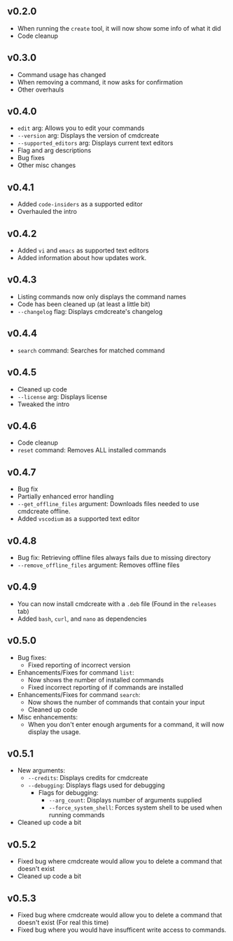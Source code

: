 ## v0.2.0
- When running the `create` tool, it will now show some info of what it did
- Code cleanup

## v0.3.0
- Command usage has changed
- When removing a command, it now asks for confirmation
- Other overhauls

## v0.4.0
- `edit` arg: Allows you to edit your commands
- `--version` arg: Displays the version of cmdcreate
- `--supported_editors` arg: Displays current text editors
- Flag and arg descriptions
- Bug fixes
- Other misc changes

## v0.4.1
- Added `code-insiders` as a supported editor
- Overhauled the intro

## v0.4.2
- Added `vi` and `emacs` as supported text editors
- Added information about how updates work.

## v0.4.3
- Listing commands now only displays the command names
- Code has been cleaned up (at least a little bit)
- `--changelog` flag: Displays cmdcreate's changelog

## v0.4.4
- `search` command: Searches for matched command

## v0.4.5
- Cleaned up code
- `--license` arg: Displays license
- Tweaked the intro

## v0.4.6
- Code cleanup
- `reset` command: Removes ALL installed commands

## v0.4.7
- Bug fix
- Partially enhanced error handling
- `--get_offline_files` argument: Downloads files needed to use cmdcreate offline.
- Added `vscodium` as a supported text editor

## v0.4.8
- Bug fix: Retrieving offline files always fails due to missing directory
- `--remove_offline_files` argument: Removes offline files

## v0.4.9
- You can now install cmdcreate with a `.deb` file (Found in the `releases` tab)
- Added `bash`, `curl`, and `nano` as dependencies

## v0.5.0
- Bug fixes:
    - Fixed reporting of incorrect version
- Enhancements/Fixes for command `list`:
    - Now shows the number of installed commands
    - Fixed incorrect reporting of if commands are installed
- Enhancements/Fixes for command `search`:
    - Now shows the number of commands that contain your input
    - Cleaned up code
- Misc enhancements:
    - When you don't enter enough arguments for a command, it will now display the usage.

## v0.5.1
- New arguments:
    - `--credits`: Displays credits for cmdcreate
    - `--debugging`: Displays flags used for debugging
        - Flags for debugging:
            - `--arg_count`: Displays number of arguments supplied
            - `--force_system_shell`: Forces system shell to be used when running commands
- Cleaned up code a bit

## v0.5.2
- Fixed bug where cmdcreate would allow you to delete a command that doesn't exist
- Cleaned up code a bit

## v0.5.3
- Fixed bug where cmdcreate would allow you to delete a command that doesn't exist (For real this time)
- Fixed bug where you would have insufficent write access to commands.
